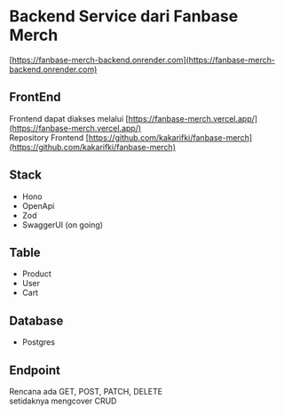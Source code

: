 # Backend Service dari Fanbase Merch

[https://fanbase-merch-backend.onrender.com](https://fanbase-merch-backend.onrender.com)

## FrontEnd
Frontend dapat diakses melalui [https://fanbase-merch.vercel.app/](https://fanbase-merch.vercel.app/)  
Repository Frontend [https://github.com/kakarifki/fanbase-merch](https://github.com/kakarifki/fanbase-merch)

## Stack
- Hono
- OpenApi
- Zod
- SwaggerUI (on going)  
  
## Table
- Product
- User
- Cart

## Database
- Postgres

## Endpoint 
Rencana ada GET, POST, PATCH, DELETE  
setidaknya mengcover CRUD  
